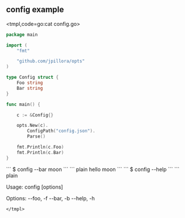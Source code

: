 ## config example

<tmpl,code=go:cat config.go>
``` go 
package main

import (
	"fmt"

	"github.com/jpillora/opts"
)

type Config struct {
	Foo string
	Bar string
}

func main() {

	c := &Config{}

	opts.New(c).
		ConfigPath("config.json").
		Parse()

	fmt.Println(c.Foo)
	fmt.Println(c.Bar)
}
```
</tmpl>
```
$ config --bar moon
```
<tmpl,code:go run config.go --bar moon>
``` plain 
hello
moon
```
</tmpl>
```
$ config --help
```
<tmpl,code:go run config.go --help>
``` plain 

  Usage: config [options]
  
  Options:
  --foo, -f 
  --bar, -b 
  --help, -h
  
```
</tmpl>